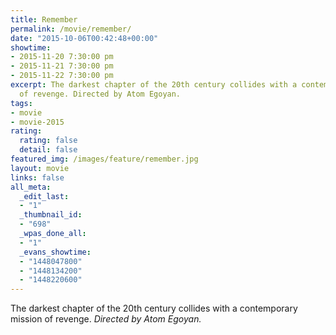 ```yaml
---
title: Remember
permalink: /movie/remember/
date: "2015-10-06T00:42:48+00:00"
showtime:
- 2015-11-20 7:30:00 pm
- 2015-11-21 7:30:00 pm
- 2015-11-22 7:30:00 pm
excerpt: The darkest chapter of the 20th century collides with a contemporary mission
  of revenge. Directed by Atom Egoyan.
tags:
- movie
- movie-2015
rating:
  rating: false
  detail: false
featured_img: /images/feature/remember.jpg
layout: movie
links: false
all_meta:
  _edit_last:
  - "1"
  _thumbnail_id:
  - "698"
  _wpas_done_all:
  - "1"
  _evans_showtime:
  - "1448047800"
  - "1448134200"
  - "1448220600"
---
```


The darkest chapter of the 20th century collides with a contemporary mission of revenge. *Directed by Atom Egoyan.*